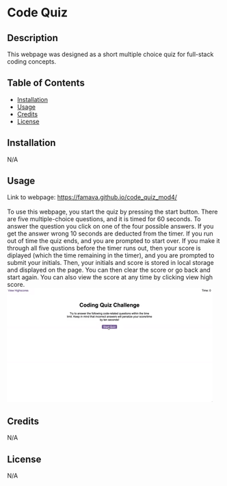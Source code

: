 # Code Quiz

## Description

This webpage was designed as a short multiple choice quiz for full-stack coding concepts.

## Table of Contents

- [Installation](#installation)
- [Usage](#usage)
- [Credits](#credits)
- [License](#license)

## Installation

N/A

## Usage

Link to webpage: https://famava.github.io/code_quiz_mod4/
<br/>
<br/>To use this webpage, you start the quiz by pressing the start button. There are five multiple-choice questions, and it is timed for 60 seconds. To answer the question you click on one of the four possible answers. If you get the answer wrong 10 seconds are deducted from the timer. If you run out of time the quiz ends, and you are prompted to start over. If you make it through all five qustions before the timer runs out, then your score is diplayed (which the time remaining in the timer), and you are prompted to submit your initials. Then, your initials and score is stored in local storage and displayed on the page. You can then clear the score or go back and start again. You can also view the score at any time by clicking view high score.
<br/>
![alt text](assets/pic/04-web-apis-homework-demo.gif)

## Credits

N/A

## License

N/A
